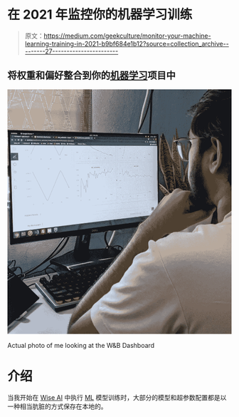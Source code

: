 # 在 2021 年监控你的机器学习训练

> 原文：<https://medium.com/geekculture/monitor-your-machine-learning-training-in-2021-b9bf684e1b12?source=collection_archive---------27----------------------->

## 将权重和偏好整合到你的[机器学习](https://premstroke95.medium.com/realtime-face-recognition-using-machine-learning-in-2021-fc6b329b566d)项目中

![](img/b4ea45c02dfdf275c18ed7c05f7ca1b6.png)

Actual photo of me looking at the W&B Dashboard

# 介绍

当我开始在 [Wise AI](https://wiseai.tech/) 中执行 [ML](https://premstroke95.medium.com/realtime-face-recognition-using-machine-learning-in-2021-fc6b329b566d) 模型训练时，大部分的模型和超参数配置都是以一种相当肮脏的方式保存在本地的。